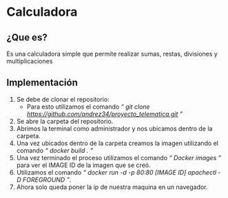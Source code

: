 # Calculadora

## ¿Que es?

Es una calculadora simple que permite realizar sumas, restas, divisiones y multiplicaciones

## Implementación

1.	Se debe de clonar el repositorio:
    *	Para esto utilizamos el comando *“ git clone https://github.com/andrez34/proyecto_telematica.git ”* 
2.	Se abre la carpeta del repositorio.
3.	Abrimos la terminal como administrador y nos ubicamos dentro de la carpeta.
4.	Una vez ubicados dentro de la carpeta creamos la imagen utilizando el comando *“ docker build . ”* 
5.	Una vez terminado el proceso utilizamos el comando *“ Docker images ”* para ver el IMAGE ID de la imagen que se creó.
6.	Utilizamos el comando *“ docker run -d -p 80:80 [IMAGE ID] apachectl -D FOREGROUND ”*.
7.	Ahora solo queda poner la ip de nuestra maquina en un navegador.
